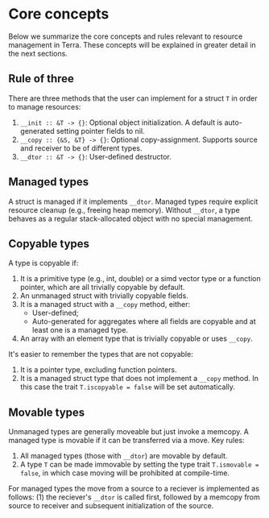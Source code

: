 # Core concepts
Below we summarize the core concepts and rules relevant to resource management in Terra. These concepts will be explained in greater detail in the next sections.

## Rule of three
There are three methods that the user can implement for a struct `T` in order to manage resources:
1. `__init :: &T -> {}`: Optional object initialization. A default is auto-generated setting pointer fields to nil. 
2. `__copy :: {&S, &T} -> {}`: Optional copy-assignment. Supports source and receiver to be of different types.
3. `__dtor :: &T -> {}`: User-defined destructor.

## Managed types
A struct is managed if it implements `__dtor`. Managed types require explicit resource cleanup (e.g., freeing heap memory). Without `__dtor`, a type behaves as a regular stack-allocated object with no special management.

## Copyable types
A type is copyable if:
1. It is a primitive type (e.g., int, double) or a simd vector type or a function pointer, which are all trivially copyable by default.
2. An unmanaged struct with trivially copyable fields.
3. It is a managed struct with a `__copy` method, either:
    * User-defined;
    * Auto-generated for aggregates where all fields are copyable and at least one is a managed type.
4. An array with an element type that is trivially copyable or uses `__copy`.

It's easier to remember the types that are not copyable:
1. It is a pointer type, excluding function pointers.
2. It is a managed struct type that does not implement a `__copy` method. In this case the trait `T.iscopyable = false` will be set automatically.

## Movable types
Unmanaged types are generally moveable but just invoke a memcopy. A managed type is movable if it can be transferred via a move. Key rules:
1. All managed types (those with `__dtor`) are movable by default.
2. A type `T` can be made immovable by setting the type trait `T.ismovable = false`, in which case moving will be prohibited at compile-time.

For managed types the move from a source to a reciever is implemented as follows: (1) the reciever's `__dtor` is called first, followed by a memcopy from source to receiver and subsequent initialization of the source.


